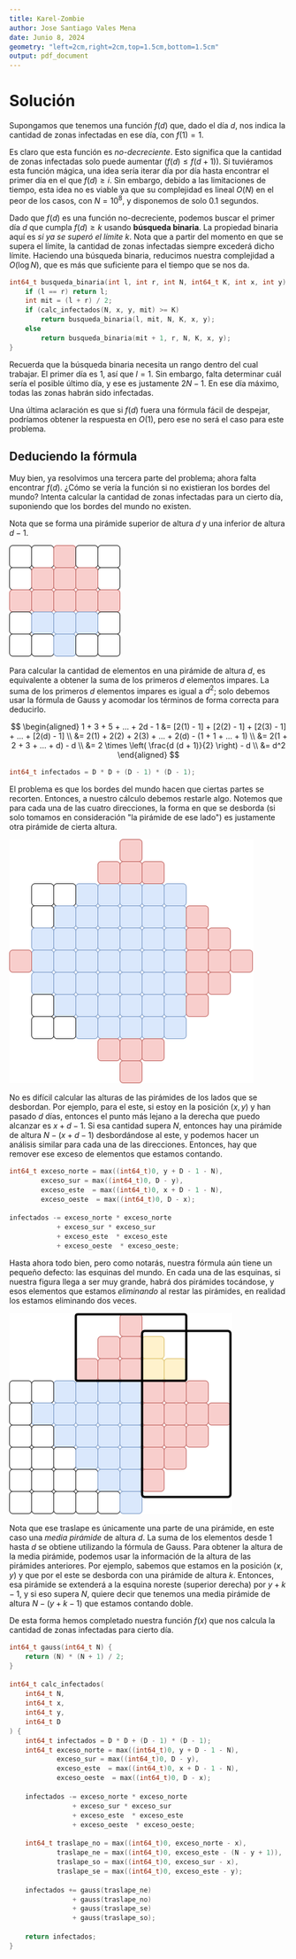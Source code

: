 ```yaml
---
title: Karel-Zombie
author: Jose Santiago Vales Mena
date: Junio 8, 2024
geometry: "left=2cm,right=2cm,top=1.5cm,bottom=1.5cm"
output: pdf_document
---
```


# Solución

Supongamos que tenemos una función $f(d)$ que, dado el día $d$, nos indica la cantidad de zonas infectadas en ese día, con $f(1) = 1$.

Es claro que esta función es _no-decreciente_. Esto significa que la cantidad de zonas infectadas solo puede aumentar ($f(d) \leq f(d + 1)$). Si tuviéramos esta función mágica, una idea sería iterar día por día hasta encontrar el primer día en el que $f(d) \geq i$. Sin embargo, debido a las limitaciones de tiempo, esta idea no es viable ya que su complejidad es lineal $O(N)$ en el peor de los casos, con $N = 10^8$, y disponemos de solo $0.1$ segundos.

Dado que $f(d)$ es una función no-decreciente, podemos buscar el primer día $d$ que cumpla $f(d) \geq k$ usando **búsqueda binaria**. La propiedad binaria aquí es _si ya se superó el límite_ $k$. Nota que a partir del momento en que se supera el límite, la cantidad de zonas infectadas siempre excederá dicho límite. Haciendo una búsqueda binaria, reducimos nuestra complejidad a $O(\log N)$, que es más que suficiente para el tiempo que se nos da.

```cpp
int64_t busqueda_binaria(int l, int r, int N, int64_t K, int x, int y) {
    if (l == r) return l;
    int mit = (l + r) / 2;
    if (calc_infectados(N, x, y, mit) >= K)
        return busqueda_binaria(l, mit, N, K, x, y);
    else
        return busqueda_binaria(mit + 1, r, N, K, x, y);
}
```

Recuerda que la búsqueda binaria necesita un rango dentro del cual trabajar. El primer día es $1$, así que $l = 1$. Sin embargo, falta determinar cuál sería el posible último día, y ese es justamente $2N - 1$. En ese día máximo, todas las zonas habrán sido infectadas.

Una última aclaración es que si $f(d)$ fuera una fórmula fácil de despejar, podríamos obtener la respuesta en $O(1)$, pero ese no será el caso para este problema.

## Deduciendo la fórmula

Muy bien, ya resolvimos una tercera parte del problema; ahora falta encontrar $f(d)$. ¿Cómo se vería la función si no existieran los bordes del mundo? Intenta calcular la cantidad de zonas infectadas para un cierto día, suponiendo que los bordes del mundo no existen.

Nota que se forma una pirámide superior de altura $d$ y una inferior de altura $d-1$.

![](./KarelZombieDiamante.png)

Para calcular la cantidad de elementos en una pirámide de altura $d$, es equivalente a obtener la suma de los primeros $d$ elementos impares. La suma de los primeros $d$ elementos impares es igual a $d^2$; solo debemos usar la fórmula de Gauss y acomodar los términos de forma correcta para deducirlo.

$$
\begin{aligned}
1 + 3 + 5 + ... + 2d - 1 &= [2(1) - 1] + [2(2) - 1] + [2(3) - 1] + ... + [2(d) - 1] \\
&= 2(1) + 2(2) + 2(3) + ... + 2(d) - (1 + 1 + ... + 1) \\
&= 2(1 + 2 + 3 + ... + d) - d \\
&= 2 \times \left( \frac{d (d + 1)}{2} \right) - d \\
&= d^2
\end{aligned}
$$

```cpp
int64_t infectados = D * D + (D - 1) * (D - 1);
```

El problema es que los bordes del mundo hacen que ciertas partes se recorten. Entonces, a nuestro cálculo debemos restarle algo. Notemos que para cada una de las cuatro direcciones, la forma en que se desborda (si solo tomamos en consideración "la pirámide de ese lado") es justamente otra pirámide de cierta altura.

![](./ExcessDiamante.png)

No es difícil calcular las alturas de las pirámides de los lados que se desbordan. Por ejemplo, para el este, si estoy en la posición $(x, y)$ y han pasado $d$ días, entonces el punto más lejano a la derecha que puedo alcanzar es $x + d - 1$. Si esa cantidad supera $N$, entonces hay una pirámide de altura $N - (x + d - 1)$ desbordándose al este, y podemos hacer un análisis similar para cada una de las direcciones. Entonces, hay que remover ese exceso de elementos que estamos contando.

```cpp
int64_t exceso_norte = max((int64_t)0, y + D - 1 - N),
        exceso_sur = max((int64_t)0, D - y),
        exceso_este  = max((int64_t)0, x + D - 1 - N),
        exceso_oeste  = max((int64_t)0, D - x);

infectados -= exceso_norte * exceso_norte
            + exceso_sur * exceso_sur
            + exceso_este  * exceso_este
            + exceso_oeste  * exceso_oeste;
```

Hasta ahora todo bien, pero como notarás, nuestra fórmula aún tiene un pequeño defecto: las esquinas del mundo. En cada una de las esquinas, si nuestra figura llega a ser muy grande, habrá dos pirámides tocándose, y esos elementos que estamos _eliminando_ al restar las pirámides, en realidad los estamos eliminando dos veces.

![](./TraslapeKarelZombie.png)

Nota que ese traslape es únicamente una parte de una pirámide, en este caso una _media pirámide_ de altura $d$. La suma de los elementos desde $1$ hasta $d$ se obtiene utilizando la fórmula de Gauss. Para obtener la altura de la media pirámide, podemos usar la información de la altura de las pirámides anteriores. Por ejemplo, sabemos que estamos en la posición $(x, y)$ y que por el este se desborda con una pirámide de altura $k$. Entonces, esa pirámide se extenderá a la esquina noreste (superior derecha) por $y + k - 1$, y si eso supera $N$, quiere decir que tenemos una media pirámide de altura $N - (y + k - 1)$ que estamos contando doble.

De esta forma hemos completado nuestra función $f(x)$ que nos calcula la cantidad de zonas infectadas para cierto día.

```cpp
int64_t gauss(int64_t N) {
    return (N) * (N + 1) / 2;
}

int64_t calc_infectados(
    int64_t N, 
    int64_t x,
    int64_t y,
    int64_t D
) { 
    int64_t infectados = D * D + (D - 1) * (D - 1);
    int64_t exceso_norte = max((int64_t)0, y + D - 1 - N),
            exceso_sur = max((int64_t)0, D - y),
            exceso_este  = max((int64_t)0, x + D - 1 - N),
            exceso_oeste  = max((int64_t)0, D - x);

    infectados -= exceso_norte * exceso_norte
                + exceso_sur * exceso_sur
                + exceso_este  * exceso_este
                + exceso_oeste  * exceso_oeste;

    int64_t traslape_no = max((int64_t)0, exceso_norte - x),
            traslape_ne = max((int64_t)0, exceso_este - (N - y + 1)),
            traslape_so = max((int64_t)0, exceso_sur - x),
            traslape_se = max((int64_t)0, exceso_este - y);
    
    infectados += gauss(traslape_ne) 
                + gauss(traslape_no) 
                + gauss(traslape_se) 
                + gauss(traslape_so);

    return infectados;
}
```